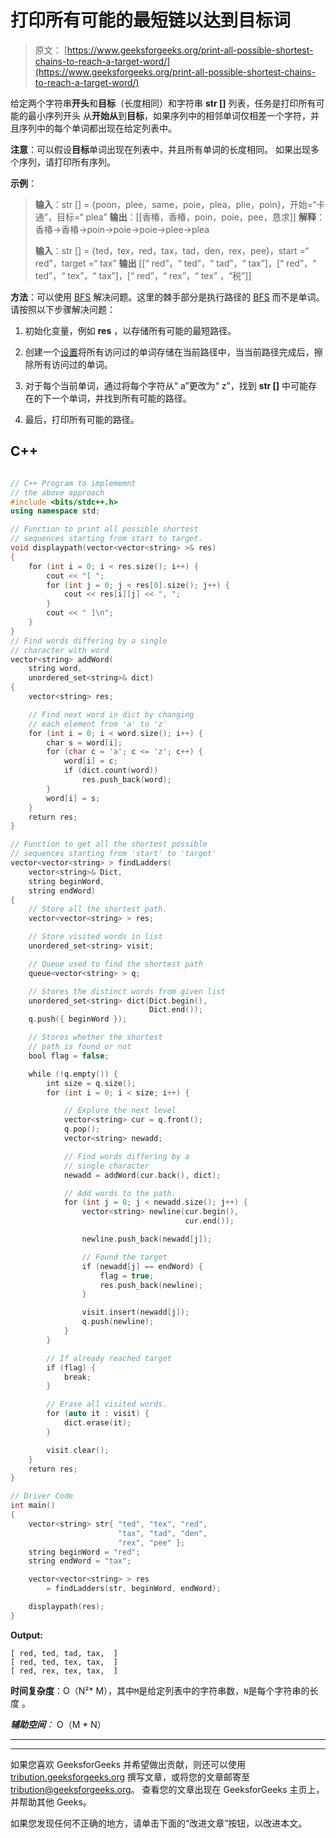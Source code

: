 # 打印所有可能的最短链以达到目标词

> 原文： [https://www.geeksforgeeks.org/print-all-possible-shortest-chains-to-reach-a-target-word/](https://www.geeksforgeeks.org/print-all-possible-shortest-chains-to-reach-a-target-word/)

给定两个字符串**开头**和**目标**（长度相同）和字符串 **str []** 列表，任务是打印所有可能的最小序列开头 从**开始从**到**目标**，如果序列中的相邻单词仅相差一个字符，并且序列中的每个单词都出现在给定列表中。

**注意**：可以假设**目标**单词出现在列表中，并且所有单词的长度相同。 如果出现多个序列，请打印所有序列。

**示例**：

> **输入**：str [] = {poon，plee，same，poie，plea，plie，poin}，开始=“卡通”，目标=“ plea”
> **输出**：[[香椿，香椿，poin，poie，pee，恳求]]
> **解释**：香椿→香椿→poin→poie→poie→plee→plea
> 
> **输入**：str [] = {ted，tex，red，tax，tad，den，rex，pee}，start =“ red”，target =“ tax”
> **输出** [[“ red”，“ ted”，“ tad”，“ tax”]，[“ red”，“ ted”，“ tex”，“ tax”]，[“ red”，“ rex”，“ tex” ，“税”]]

**方法**：可以使用 [BFS](https://www.geeksforgeeks.org/breadth-first-search-or-bfs-for-a-graph/) 解决问题。这里的棘手部分是执行路径的 [BFS](https://www.geeksforgeeks.org/breadth-first-search-or-bfs-for-a-graph/) 而不是单词。 请按照以下步骤解决问题：

1.  初始化变量，例如 **res** ，以存储所有可能的最短路径。

2.  创建一个[设置](https://www.geeksforgeeks.org/set-in-cpp-stl/)将所有访问过的单词存储在当前路径中，当当前路径完成后，擦除所有访问过的单词。

3.  对于每个当前单词，通过将每个字符从“ a”更改为“ z”，找到 **str []** 中可能存在的下一个单词，并找到所有可能的路径。

4.  最后，打印所有可能的路径。

## C++

```cpp

// C++ Program to implememnt 
// the above approach 
#include <bits/stdc++.h> 
using namespace std; 

// Function to print all possible shortest 
// sequences starting from start to target. 
void displaypath(vector<vector<string> >& res) 
{ 
    for (int i = 0; i < res.size(); i++) { 
        cout << "[ "; 
        for (int j = 0; j < res[0].size(); j++) { 
            cout << res[i][j] << ", "; 
        } 
        cout << " ]\n"; 
    } 
} 
// Find words differing by a single 
// character with word 
vector<string> addWord( 
    string word, 
    unordered_set<string>& dict) 
{ 
    vector<string> res; 

    // Find next word in dict by changing 
    // each element from 'a' to 'z' 
    for (int i = 0; i < word.size(); i++) { 
        char s = word[i]; 
        for (char c = 'a'; c <= 'z'; c++) { 
            word[i] = c; 
            if (dict.count(word)) 
                res.push_back(word); 
        } 
        word[i] = s; 
    } 
    return res; 
} 

// Function to get all the shortest possible 
// sequences starting from 'start' to 'target' 
vector<vector<string> > findLadders( 
    vector<string>& Dict, 
    string beginWord, 
    string endWord) 
{ 
    // Store all the shortest path. 
    vector<vector<string> > res; 

    // Store visited words in list 
    unordered_set<string> visit; 

    // Queue used to find the shortest path 
    queue<vector<string> > q; 

    // Stores the distinct words from given list 
    unordered_set<string> dict(Dict.begin(), 
                               Dict.end()); 
    q.push({ beginWord }); 

    // Stores whether the shortest 
    // path is found or not 
    bool flag = false; 

    while (!q.empty()) { 
        int size = q.size(); 
        for (int i = 0; i < size; i++) { 

            // Explore the next level 
            vector<string> cur = q.front(); 
            q.pop(); 
            vector<string> newadd; 

            // Find words differing by a 
            // single character 
            newadd = addWord(cur.back(), dict); 

            // Add words to the path. 
            for (int j = 0; j < newadd.size(); j++) { 
                vector<string> newline(cur.begin(), 
                                       cur.end()); 

                newline.push_back(newadd[j]); 

                // Found the target 
                if (newadd[j] == endWord) { 
                    flag = true; 
                    res.push_back(newline); 
                } 

                visit.insert(newadd[j]); 
                q.push(newline); 
            } 
        } 

        // If already reached target 
        if (flag) { 
            break; 
        } 

        // Erase all visited words. 
        for (auto it : visit) { 
            dict.erase(it); 
        } 

        visit.clear(); 
    } 
    return res; 
} 

// Driver Code 
int main() 
{ 
    vector<string> str{ "ted", "tex", "red", 
                        "tax", "tad", "den", 
                        "rex", "pee" }; 
    string beginWord = "red"; 
    string endWord = "tax"; 

    vector<vector<string> > res 
        = findLadders(str, beginWord, endWord); 

    displaypath(res); 
} 

```

**Output:**

```
[ red, ted, tad, tax,  ]
[ red, ted, tex, tax,  ]
[ red, rex, tex, tax,  ]

```

**时间复杂度**：O（N²* M），其中`M`是给定列表中的字符串数，`N`是每个字符串的长度 。

***辅助空间**：* O（M * N）



* * *

* * *

如果您喜欢 GeeksforGeeks 并希望做出贡献，则还可以使用 [tribution.geeksforgeeks.org](https://contribute.geeksforgeeks.org/) 撰写文章，或将您的文章邮寄至 tribution@geeksforgeeks.org。 查看您的文章出现在 GeeksforGeeks 主页上，并帮助其他 Geeks。

如果您发现任何不正确的地方，请单击下面的“改进文章”按钮，以改进本文。